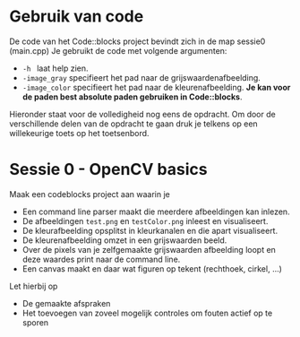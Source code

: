 # Gebruik van code

De code van het Code::blocks project bevindt zich in de map sessie0 (main.cpp)
Je gebruikt de code met volgende argumenten:
* `-h ` laat help zien.
* `-image_gray` specifieert het pad naar de grijswaardenafbeelding.
* `-image_color` specifieert het pad naar de kleurenafbeelding.
**Je kan voor de paden best absolute paden gebruiken in Code::blocks**.

Hieronder staat voor de volledigheid nog eens de opdracht.
Om door de verschillende delen van de opdracht te gaan druk je telkens op een willekeurige toets op het toetsenbord.

# Sessie 0 - OpenCV basics

Maak een codeblocks project aan waarin je
* Een command line parser maakt die meerdere afbeeldingen kan inlezen.
* De afbeeldingen `test.png` en `testColor.png` inleest en visualiseert.
* De kleurafbeelding opsplitst in kleurkanalen en die apart visualiseert.
* De kleurenafbeelding omzet in een grijswaarden beeld.
* Over de pixels van je zelfgemaakte grijswaarden afbeelding loopt en deze waardes print naar de command line.
* Een canvas maakt en daar wat figuren op tekent (rechthoek, cirkel, ...)

Let hierbij op 
* De gemaakte afspraken
* Het toevoegen van zoveel mogelijk controles om fouten actief op te sporen




